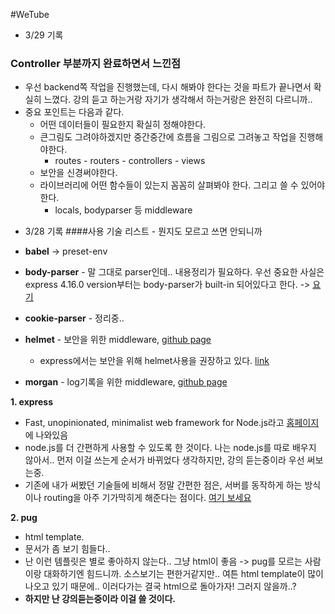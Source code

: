 #WeTube

* 3/29 기록
### Controller 부분까지 완료하면서 느낀점
- 우선 backend쪽 작업을 진행했는데, 다시 해봐야 한다는 것을 파트가 끝나면서 확실히 느꼈다. 강의 듣고 하는거랑 자기가 생각해서 하는거랑은 완전히 다르니까..
- 중요 포인트는 다음과 같다.
  * 어떤 데이터들이 필요한지 확실히 정해야한다.
  * 큰그림도 그려야하겠지만 중간중간에 흐름을 그림으로 그려놓고 작업을 진행해야한다.
    * routes - routers - controllers - views
  * 보안을 신경써야한다.
  * 라이브러리에 어떤 함수들이 있는지 꼼꼼히 살펴봐야 한다. 그리고 쓸 수 있어야한다.
    * locals, bodyparser 등 middleware

* 3/28 기록
####사용 기술 리스트 - 뭔지도 모르고 쓰면 안되니까

* **babel** -> preset-env
* __body-parser__ - 말 그대로 parser인데.. 내용정리가 필요하다. 우선 중요한 사실은 express 4.16.0 version부터는 body-parser가 built-in 되어있다고 한다. -> [요기](https://expressjs.com/en/4x/api.html#express-json-middleware)
* **cookie-parser** - 정리중..
* **helmet** - 보안을 위한 middleware, [github page](https://github.com/helmetjs/helmet)
  * express에서는 보안을 위해 helmet사용을 권장하고 있다. [link](https://expressjs.com/ko/advanced/best-practice-security.html)
* **morgan** - log기록을 위한 middleware, [github page](https://github.com/expressjs/morgan)

__1. express__
  * Fast, unopinionated, minimalist web framework for Node.js라고 [홈페이지](https://expressjs.com/)에 나와있음
  * node.js를 더 간편하게 사용할 수 있도록 한 것이다. 나는 node.js를 따로 배우지 않아서.. 먼저 이걸 쓰는게 순서가 바뀌었다 생각하지만, 강의 듣는중이라 우선 써보는중.
  * 기존에 내가 써봤던 기술들에 비해서 정말 간편한 점은, 서버를 동작하게 하는 방식이나 routing을 아주 기가막히게 해준다는 점이다. [여기 보세요](https://expressjs.com/en/guide/routing.html)

__2. pug__
  * html template.
  * 문서가 좀 보기 힘들다..
  * 난 이런 템플릿은 별로 좋아하지 않는다.. 그냥 html이 좋음 -> pug를 모르는 사람이랑 대화하기엔 힘드니까. 소스보기는 편한거같지만.. 여튼 html template이 많이 나오고 있기 때문에.. 이러다가는 결국 html으로 돌아가자! 그러지 않을까..?
  * **하지만 난 강의듣는중이라 이걸 쓸 것이다.**